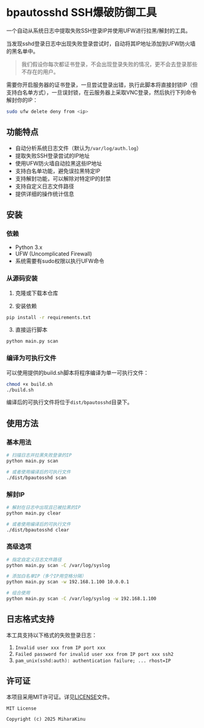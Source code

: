 # bpautosshd SSH爆破防御工具

一个自动从系统日志中提取失败SSH登录IP并使用UFW进行拉黑/解封的工具。

当发现sshd登录日志中出现失败登录尝试时，自动将其IP地址添加到UFW防火墙的黑名单中。

> 我们假设你每次都证书登录，不会出现登录失败的情况，更不会去登录那些不存在的用户。

需要你开启服务器的证书登录，一旦尝试登录出错，执行此脚本将直接封锁IP（但支持白名单方式），一旦误封锁，在云服务器上采取VNC登录，然后执行下列命令解封你的IP：

```bash
sudo ufw delete deny from <ip>
```

## 功能特点

- 自动分析系统日志文件（默认为`/var/log/auth.log`）
- 提取失败SSH登录尝试的IP地址
- 使用UFW防火墙自动拉黑这些IP地址
- 支持白名单功能，避免误拉黑特定IP
- 支持解封功能，可以解除对特定IP的封禁
- 支持自定义日志文件路径
- 提供详细的操作统计信息

## 安装

### 依赖

- Python 3.x
- UFW (Uncomplicated Firewall)
- 系统需要有sudo权限以执行UFW命令

### 从源码安装

1. 克隆或下载本仓库

2. 安装依赖

```bash
pip install -r requirements.txt
```

3. 直接运行脚本

```bash
python main.py scan
```

### 编译为可执行文件

可以使用提供的build.sh脚本将程序编译为单一可执行文件：

```bash
chmod +x build.sh
./build.sh
```

编译后的可执行文件将位于`dist/bpautosshd`目录下。

## 使用方法

### 基本用法

```bash
# 扫描日志并拉黑失败登录的IP
python main.py scan

# 或者使用编译后的可执行文件
./dist/bpautosshd scan
```

### 解封IP

```bash
# 解封在日志中出现且已被拉黑的IP
python main.py clear

# 或者使用编译后的可执行文件
./dist/bpautosshd clear
```

### 高级选项

```bash
# 指定自定义日志文件路径
python main.py scan -C /var/log/syslog

# 添加白名单IP（多个IP用空格分隔）
python main.py scan -w 192.168.1.100 10.0.0.1

# 组合使用
python main.py scan -C /var/log/syslog -w 192.168.1.100
```

## 日志格式支持

本工具支持以下格式的失败登录日志：

1. `Invalid user xxx from IP port xxx`
2. `Failed password for invalid user xxx from IP port xxx ssh2`
3. `pam_unix(sshd:auth): authentication failure; ... rhost=IP`

## 许可证

本项目采用MIT许可证。详见[LICENSE](LICENSE)文件。

```
MIT License

Copyright (c) 2025 MiharaKinu
```
